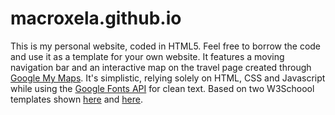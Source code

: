 # macroxela.github.io

This is my personal website, coded in HTML5. Feel free to borrow the code and use it as a template for your own website. It features a moving navigation bar and an interactive map on the travel page created through [Google My Maps](google.com/maps/d). It's simplistic, relying solely on HTML, CSS and Javascript while using the [Google Fonts API](https://fonts.google.com/) for clean text. Based on two W3Schoool templates shown [here](https://www.w3schools.com/w3css/tryw3css_templates_start_page.htm) and [here](https://www.w3schools.com/w3css/tryw3css_templates_cv.htm).
